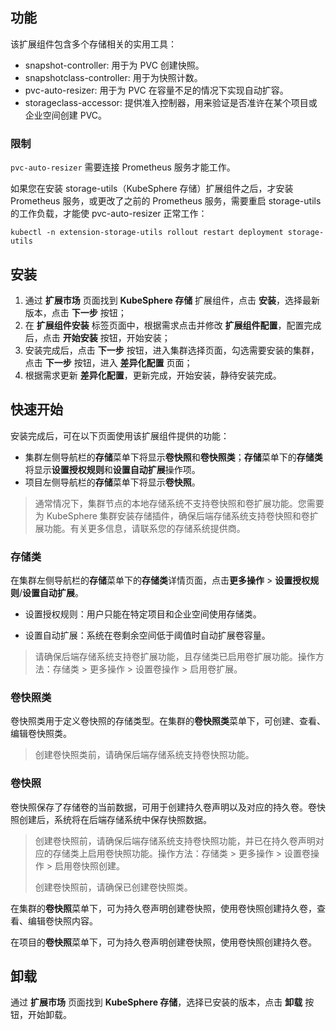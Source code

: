 ## 功能

该扩展组件包含多个存储相关的实用工具：

- snapshot-controller: 用于为 PVC 创建快照。
- snapshotclass-controller: 用于为快照计数。
- pvc-auto-resizer: 用于为 PVC 在容量不足的情况下实现自动扩容。
- storageclass-accessor: 提供准入控制器，用来验证是否准许在某个项目或企业空间创建 PVC。

### 限制

`pvc-auto-resizer` 需要连接 Prometheus 服务才能工作。

如果您在安装 storage-utils（KubeSphere 存储）扩展组件之后，才安装 Prometheus 服务，或更改了之前的 Prometheus 服务，需要重启 storage-utils 的工作负载，才能使 pvc-auto-resizer 正常工作：

```
kubectl -n extension-storage-utils rollout restart deployment storage-utils
```

## 安装

1. 通过 **扩展市场** 页面找到 **KubeSphere 存储** 扩展组件，点击 **安装**，选择最新版本，点击 **下一步** 按钮；
2. 在 **扩展组件安装** 标签页面中，根据需求点击并修改 **扩展组件配置**，配置完成后，点击 **开始安装** 按钮，开始安装；
3. 安装完成后，点击 **下一步** 按钮，进入集群选择页面，勾选需要安装的集群，点击 **下一步** 按钮，进入 **差异化配置** 页面；
4. 根据需求更新 **差异化配置**，更新完成，开始安装，静待安装完成。

## 快速开始

安装完成后，可在以下页面使用该扩展组件提供的功能：

- 集群左侧导航栏的**存储**菜单下将显⽰**卷快照**和**卷快照类**；**存储**菜单下的**存储类**将显示**设置授权规则**和**设置自动扩展**操作项。
- 项目左侧导航栏的**存储**菜单下将显⽰**卷快照**。

> 通常情况下，集群节点的本地存储系统不支持卷快照和卷扩展功能。您需要为 KubeSphere 集群安装存储插件，确保后端存储系统支持卷快照和卷扩展功能。有关更多信息，请联系您的存储系统提供商。

### 存储类

在集群左侧导航栏的**存储**菜单下的**存储类**详情页面，点击**更多操作** > **设置授权规则**/**设置自动扩展**。

- 设置授权规则：用户只能在特定项目和企业空间使用存储类。

- 设置自动扩展：系统在卷剩余空间低于阈值时自动扩展卷容量。

> 请确保后端存储系统支持卷扩展功能，且存储类已启用卷扩展功能。操作方法：存储类 > 更多操作 > 设置卷操作 > 启用卷扩展。


### 卷快照类

卷快照类用于定义卷快照的存储类型。在集群的**卷快照类**菜单下，可创建、查看、编辑卷快照类。

> 创建卷快照类前，请确保后端存储系统支持卷快照功能。

### 卷快照

卷快照保存了存储卷的当前数据，可用于创建持久卷声明以及对应的持久卷。卷快照创建后，系统将在后端存储系统中保存快照数据。

> 创建卷快照前，请确保后端存储系统支持卷快照功能，并已在持久卷声明对应的存储类上启用卷快照功能。操作方法：存储类 > 更多操作 > 设置卷操作 > 启用卷快照创建。
> 
> 创建卷快照前，请确保已创建卷快照类。

在集群的**卷快照**菜单下，可为持久卷声明创建卷快照，使用卷快照创建持久卷，查看、编辑卷快照内容。

在项目的**卷快照**菜单下，可为持久卷声明创建卷快照，使用卷快照创建持久卷。


## 卸载

通过 **扩展市场** 页面找到 **KubeSphere 存储**，选择已安装的版本，点击 **卸载** 按钮，开始卸载。
